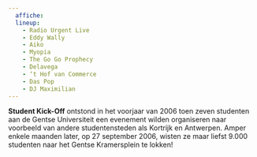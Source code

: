 ```yaml
---
  affiche:
  lineup:
    - Radio Urgent Live
    - Eddy Wally
    - Aiko
    - Myopia
    - The Go Go Prophecy
    - Delavega
    - ‘t Hof van Commerce
    - Das Pop
    - DJ Maximilian
---
```


**Student Kick-Off** ontstond in het voorjaar van 2006 toen zeven studenten aan de Gentse Universiteit een evenement wilden organiseren naar voorbeeld van andere studentensteden als Kortrijk en Antwerpen. Amper enkele maanden later, op 27 september 2006, wisten ze maar liefst 9.000 studenten naar het Gentse Kramersplein te lokken!
